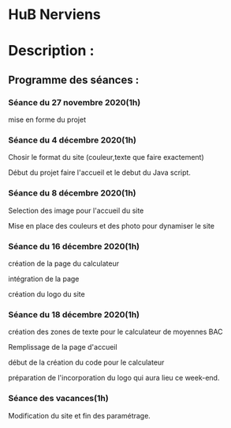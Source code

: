 # HuB Nerviens

# Description : 

## Programme des séances :
### Séance du 27 novembre 2020(1h)
mise en forme du projet 


### Séance du 4 décembre 2020(1h)
Chosir le format du site (couleur,texte que faire exactement)

Début du projet faire l'accueil et le debut du Java script.


### Séance du 8 décembre 2020(1h)
Selection des image pour l'accueil du site 

Mise en place des couleurs et des photo pour dynamiser le site 

### Séance du 16 décembre 2020(1h)
création de la page du calculateur

intégration de la page

création du logo du site

### Séance du 18 décembre 2020(1h)

création des zones de texte pour le calculateur de moyennes BAC

Remplissage de la page d'accueil 

début de la création du code pour le calculateur 

préparation de l'incorporation du logo qui aura lieu ce week-end.

### Séance des vacances(1h)
Modification du site et fin des paramétrage.
